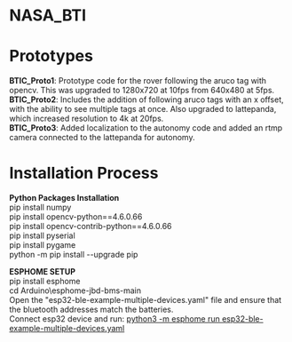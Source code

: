 # NASA_BTI

# Prototypes
**BTIC_Proto1**: Prototype code for the rover following the aruco tag with opencv. This was upgraded to 1280x720 at 10fps from 640x480 at 5fps.\
**BTIC_Proto2**: Includes the addition of following aruco tags with an x offset, with the ability to see multiple tags at once. Also upgraded to lattepanda, which increased resolution to 4k at 20fps.\
**BTIC_Proto3**: Added localization to the autonomy code and added an rtmp camera connected to the lattepanda for autonomy.

# Installation Process
**Python Packages Installation**\
pip install numpy\
pip install opencv-python==4.6.0.66\
pip install opencv-contrib-python==4.6.0.66\
pip install pyserial\
pip install pygame\
python -m pip install --upgrade pip

**ESPHOME SETUP**\
pip install esphome\
cd Arduino\esphome-jbd-bms-main\
Open the "esp32-ble-example-multiple-devices.yaml" file and ensure that the bluetooth addresses match the batteries.\
Connect esp32 device and run: <u>python3 -m esphome run esp32-ble-example-multiple-devices.yaml</u>
